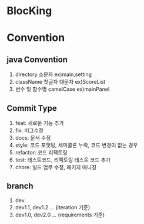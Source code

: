 # BlocKing

# Convention

## java Convention
1. directory 소문자 ex)main,setting
2. className 첫글자 대문자 ex)ScoreList
3. 변수 및 함수명 camelCase ex)mainPanel

## Commit Type
1. feat: 새로운 기능 추가
2. fix: 버그수정
3. docs: 문서 수정
4. style: 코드 포맷팅, 세미콜론 누락, 코드 변경이 없는 경우
5. refactor: 코드 리팩토링
6. test: 테스트코드, 리팩토링 테스트 코드 추가
7. chore: 빌드 업무 수정, 패키지 매니징 

## branch
1. dev
2. dev1.1, dev1.2 ... (iteration 기준)
3. dev1.0, dev2.0 ... (requirements 기준)
